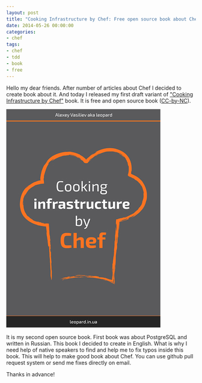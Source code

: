 ```yaml
---
layout: post
title: "Cooking Infrastructure by Chef: Free open source book about Chef"
date: 2014-05-26 00:00:00
categories:
- chef
tags:
- chef
- tdd
- book
- free
---
```

Hello my dear friends. After number of articles about Chef I decided to create book about it. And today I released my first draft variant of ["Cooking Infrastructure by Chef"](http://chef.leopard.in.ua/) book. It is free and open source book ([CC-by-NC](http://creativecommons.org/licenses/by-nc/4.0/)).

<div class="aligncenter">
  <a href="http://chef.leopard.in.ua/" target="_blank"><img src="/assets/images/chef/cover.jpg" alt="chef" title="chef" class="aligncenter size-full" /></a>
</div>

It is my second open source book. First book was about PostgreSQL and written in Russian. This book I decided to create in English. What is why I need help of native speakers to find and help me to fix typos inside this book. This will help to make good book about Chef. You can use github pull request system or send me fixes directly on email.

Thanks in advance!
